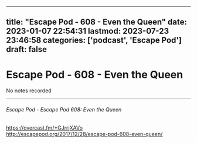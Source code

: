 
---
title: "Escape Pod - 608 - Even the Queen"
date: 2023-01-07 22:54:31
lastmod: 2023-07-23 23:46:58
categories: ['podcast', 'Escape Pod']
draft: false
---


# Escape Pod - 608 - Even the Queen

No notes recorded

- - -
###### Escape Pod - Escape Pod 608: Even the Queen

https://overcast.fm/+GJrrjXAVo  
http://escapepod.org/2017/12/28/escape-pod-608-even-queen/

<!-- #public #podcast #Escape Pod# -->

<!-- {BearID:3178E968-FEE5-400A-8AC4-82D690252D8F-28016-00002D97D42B3DFA} -->

